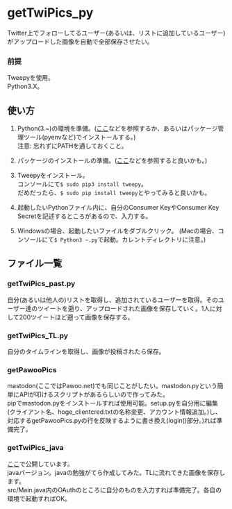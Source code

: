 # getTwiPics_py
Twitter上でフォローしてるユーザー(あるいは、リストに追加しているユーザー)がアップロードした画像を自動で全部保存させたい。  

### 前提
Tweepyを使用。  
Python3.X。  

## 使い方
1. Python(3.~)の環境を準備。([ここ](http://www.pythonweb.jp/install/)などを参照するか、あるいはパッケージ管理ツール(pyenvなど)でインストールする。)  
注意: 忘れずにPATHを通しておくこと。

2. パッケージのインストールの準備。([ここ](http://prpr.hatenablog.jp/entry/2015/04/02/windows%E7%92%B0%E5%A2%83%E3%81%AEPython3.4%E3%81%A7pip%E3%82%92%E3%81%A4%E3%81%8B%E3%81%A3%E3%81%A6%E3%82%A4%E3%83%B3%E3%82%B9%E3%83%88%E3%83%BC%E3%83%AB%E3%81%99%E3%82%8B)などを参照すると良いかも。)

3. Tweepyをインストール。  
コンソールにて`$ sudo pip3 install tweepy`。  
だめだったら、`$ sudo pip install tweepy`とやってみると良いかも。

4. 起動したいPythonファイル内に、自分のConsumer KeyやConsumer Key Secretを記述するところがあるので、入力する。

5. Windowsの場合、起動したいファイルをダブルクリック。
(Macの場合、コンソールにて`$ Python3 ~.py`で起動。カレントディレクトリに注意。)

## ファイル一覧
### getTwiPics_past.py
自分(あるいは他人の)リストを取得し、追加されているユーザーを取得。そのユーザー達のツイートを遡り、アップロードされた画像を保存していく。1人に対して200ツイートほど遡って画像を保存する。  

### getTwiPics_TL.py
自分のタイムラインを取得し、画像が投稿されたら保存。  

### getPawooPics
mastodon(ここではPawoo.net)でも同じことがしたい。mastodon.pyという簡単にAPIが叩けるスクリプトがあるらしいので作ってみた。  
pipでmastodon.pyをインストールすれば使用可能。setup.pyを自分用に編集(クライアント名、hoge_clientcred.txtの名称変更、アカウント情報追加。)し、対応するgetPawooPics.pyの行を反映するように書き換え(login()部分。)れば準備完了。  

### getTwiPics_java
[ここ](https://github.com/KK0001/getTwiPics_java)で公開しています。  
javaバージョン。javaの勉強がてら作成してみた。TLに流れてきた画像を保存します。  
src/Main.java内のOAuthのところに自分のものを入力すれば準備完了。各自の環境で起動すればOK。  
